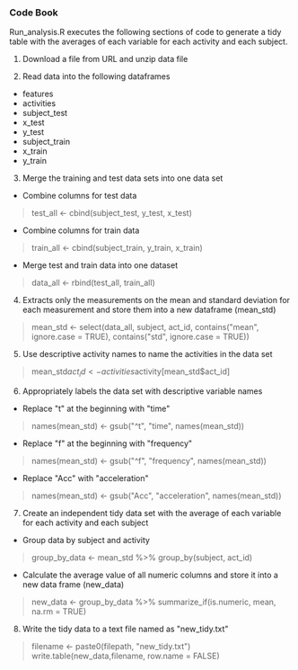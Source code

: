 ### Code Book ###

Run_analysis.R executes the following sections of code to generate a tidy table with the averages of each variable for each activity and each subject. 

1. Download a file from URL and unzip data file

2. Read data into the following dataframes
  - features
  - activities
  - subject_test
  - x_test
  - y_test
  - subject_train
  - x_train
  - y_train

3. Merge the training and test data sets into one data set
  - Combine columns for test data
  > test_all <- cbind(subject_test, y_test, x_test)
  - Combine columns for train data
  > train_all <- cbind(subject_train, y_train, x_train)
  - Merge test and train data into one dataset
  > data_all <- rbind(test_all, train_all)

4. Extracts only the measurements on the mean and standard deviation for each measurement and store them into a new dataframe (mean_std) 
  > mean_std <- select(data_all, subject, act_id, contains("mean", ignore.case = TRUE), contains("std", ignore.case = TRUE))

5. Use descriptive activity names to name the activities in the data set
  > mean_std$act_id <- activities$activity[mean_std$act_id]

6. Appropriately labels the data set with descriptive variable names
  - Replace "t" at the beginning with "time"
  > names(mean_std) <- gsub("^t", "time", names(mean_std))
  - Replace "f" at the beginning with "frequency" 
  > names(mean_std) <- gsub("^f", "frequency", names(mean_std))
  - Replace "Acc" with "acceleration"
  > names(mean_std) <- gsub("Acc", "acceleration", names(mean_std))

7. Create an independent tidy data set with the average of each variable for each activity and each subject
  - Group data by subject and activity
  > group_by_data <- mean_std %>% group_by(subject, act_id)
  - Calculate the average value of all numeric columns and store it into a new data frame (new_data)
  > new_data <- group_by_data %>% summarize_if(is.numeric, mean, na.rm = TRUE) 
      
8. Write the tidy data to a text file named as "new_tidy.txt"
  > filename <- paste0(filepath, "new_tidy.txt")
  > write.table(new_data,filename, row.name = FALSE)

